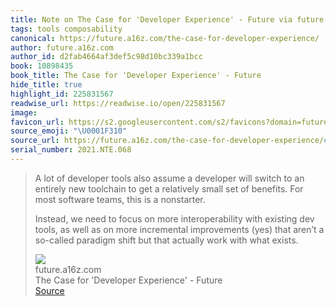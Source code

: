 ```yaml
---
title: Note on The Case for 'Developer Experience' - Future via future.a16z.com
tags: tools composability
canonical: https://future.a16z.com/the-case-for-developer-experience/
author: future.a16z.com
author_id: d2fab4664af3def5c98d10bc339a1bcc
book: 10898435
book_title: The Case for 'Developer Experience' - Future
hide_title: true
highlight_id: 225831567
readwise_url: https://readwise.io/open/225831567
image:
favicon_url: https://s2.googleusercontent.com/s2/favicons?domain=future.a16z.com
source_emoji: "\U0001F310"
source_url: https://future.a16z.com/the-case-for-developer-experience/#:~:text=A%20lot%20of,with%20what%20exists.
serial_number: 2021.NTE.068
---
```

> A lot of developer tools also assume a developer will switch to an entirely new toolchain to get a relatively small set of benefits. For most software teams, this is a nonstarter.
> 
> Instead, we need to focus on more interoperability with existing dev tools, as well as on more incremental improvements (yes) that aren’t a so-called paradigm shift but that actually work with what exists.
> <div class="quoteback-footer"><div class="quoteback-avatar"><img class="mini-favicon" src="https://s2.googleusercontent.com/s2/favicons?domain=future.a16z.com"></div><div class="quoteback-metadata"><div class="metadata-inner"><span style="display:none">FROM:</span><div aria-label="future.a16z.com" class="quoteback-author"> future.a16z.com</div><div aria-label="The Case for 'Developer Experience' - Future" class="quoteback-title"> The Case for 'Developer Experience' - Future</div></div></div><div class="quoteback-backlink"><a target="_blank" aria-label="go to the full text of this quotation" rel="noopener" href="https://future.a16z.com/the-case-for-developer-experience/#:~:text=A%20lot%20of,with%20what%20exists." class="quoteback-arrow"> Source</a></div></div>